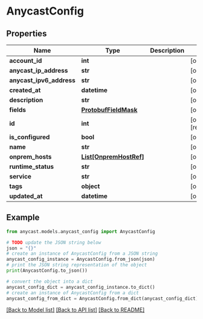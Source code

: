 # AnycastConfig


## Properties

Name | Type | Description | Notes
------------ | ------------- | ------------- | -------------
**account_id** | **int** |  | [optional] 
**anycast_ip_address** | **str** |  | [optional] 
**anycast_ipv6_address** | **str** |  | [optional] 
**created_at** | **datetime** |  | [optional] 
**description** | **str** |  | [optional] 
**fields** | [**ProtobufFieldMask**](ProtobufFieldMask.md) |  | [optional] 
**id** | **int** |  | [optional] [readonly] 
**is_configured** | **bool** |  | [optional] 
**name** | **str** |  | [optional] 
**onprem_hosts** | [**List[OnpremHostRef]**](OnpremHostRef.md) |  | [optional] 
**runtime_status** | **str** |  | [optional] 
**service** | **str** |  | [optional] 
**tags** | **object** |  | [optional] 
**updated_at** | **datetime** |  | [optional] 

## Example

```python
from anycast.models.anycast_config import AnycastConfig

# TODO update the JSON string below
json = "{}"
# create an instance of AnycastConfig from a JSON string
anycast_config_instance = AnycastConfig.from_json(json)
# print the JSON string representation of the object
print(AnycastConfig.to_json())

# convert the object into a dict
anycast_config_dict = anycast_config_instance.to_dict()
# create an instance of AnycastConfig from a dict
anycast_config_from_dict = AnycastConfig.from_dict(anycast_config_dict)
```
[[Back to Model list]](../README.md#documentation-for-models) [[Back to API list]](../README.md#documentation-for-api-endpoints) [[Back to README]](../README.md)


